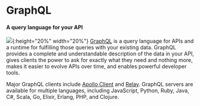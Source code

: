 # GraphQL

#### A query language for your API

![](http://graphql.org/img/logo.svg){:height="20%" width="20%"} [GraphQL](http://graphql.org/learn/) is a query language for APIs and a runtime for fulfilling those queries with your existing data. GraphQL provides a complete and understandable description of the data in your API, gives clients the power to ask for exactly what they need and nothing more, makes it easier to evolve APIs over time, and enables powerful developer tools.

Major GraphQL clients include [Apollo Client](https://www.apollographql.com/docs/react/) and [Relay](https://www.learnrelay.org/). GraphQL servers are available for multiple languages, including JavaScript, Python, Ruby, Java, C#, Scala, Go, Elixir, Erlang, PHP, and Clojure.
